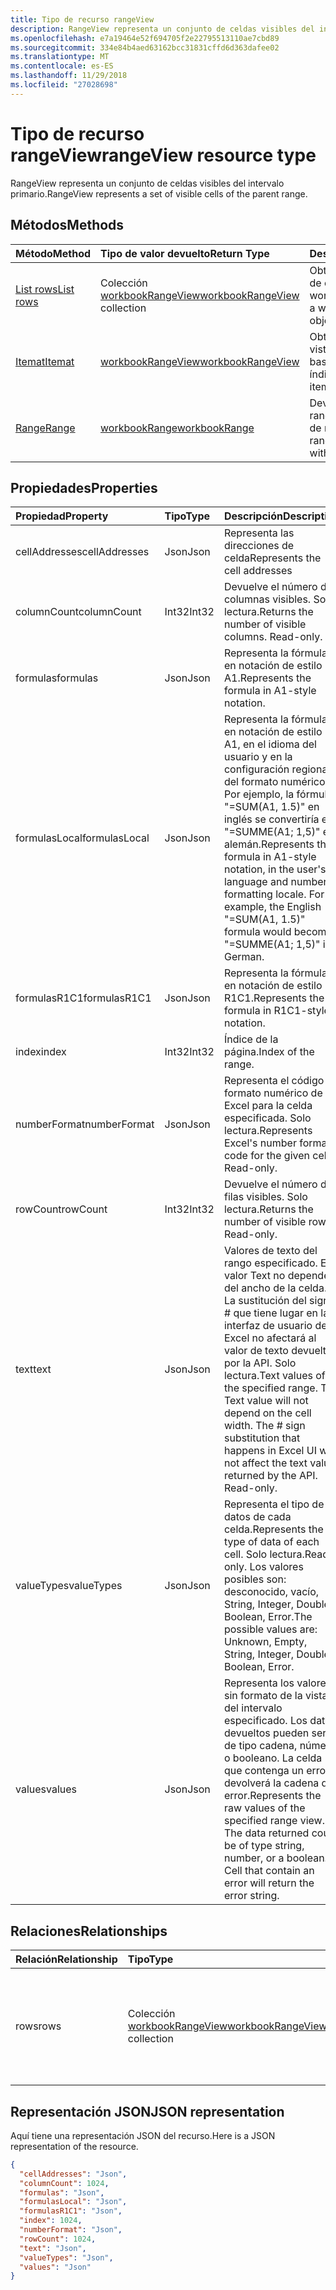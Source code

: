 ```yaml
---
title: Tipo de recurso rangeView
description: RangeView representa un conjunto de celdas visibles del intervalo primario.
ms.openlocfilehash: e7a19464e52f694705f2e22795513110ae7cbd89
ms.sourcegitcommit: 334e84b4aed63162bcc31831cffd6d363dafee02
ms.translationtype: MT
ms.contentlocale: es-ES
ms.lasthandoff: 11/29/2018
ms.locfileid: "27028698"
---
```

# <a name="rangeview-resource-type"></a><span data-ttu-id="c252b-103">Tipo de recurso rangeView</span><span class="sxs-lookup"><span data-stu-id="c252b-103">rangeView resource type</span></span>
<span data-ttu-id="c252b-104">RangeView representa un conjunto de celdas visibles del intervalo primario.</span><span class="sxs-lookup"><span data-stu-id="c252b-104">RangeView represents a set of visible cells of the parent range.</span></span>

## <a name="methods"></a><span data-ttu-id="c252b-105">Métodos</span><span class="sxs-lookup"><span data-stu-id="c252b-105">Methods</span></span>

| <span data-ttu-id="c252b-106">Método</span><span class="sxs-lookup"><span data-stu-id="c252b-106">Method</span></span>           | <span data-ttu-id="c252b-107">Tipo de valor devuelto</span><span class="sxs-lookup"><span data-stu-id="c252b-107">Return Type</span></span>    |<span data-ttu-id="c252b-108">Descripción</span><span class="sxs-lookup"><span data-stu-id="c252b-108">Description</span></span>|
|:---------------|:--------|:----------|
|[<span data-ttu-id="c252b-109">List rows</span><span class="sxs-lookup"><span data-stu-id="c252b-109">List rows</span></span>](../api/workbookrangeview-list-rows.md) |<span data-ttu-id="c252b-110">Colección [workbookRangeView](workbookrangeview.md)</span><span class="sxs-lookup"><span data-stu-id="c252b-110">[workbookRangeView](workbookrangeview.md) collection</span></span>| <span data-ttu-id="c252b-111">Obtenga una colección de objetos workbookRangeView.</span><span class="sxs-lookup"><span data-stu-id="c252b-111">Get a workbookRangeView object collection.</span></span>|
|[<span data-ttu-id="c252b-112">Itemat</span><span class="sxs-lookup"><span data-stu-id="c252b-112">Itemat</span></span>](../api/workbookrangeview-itemat.md)|[<span data-ttu-id="c252b-113">workbookRangeView</span><span class="sxs-lookup"><span data-stu-id="c252b-113">workbookRangeView</span></span>](workbookrangeview.md)|<span data-ttu-id="c252b-114">Obtengaun elemento de vista de rango basándose en el índice.</span><span class="sxs-lookup"><span data-stu-id="c252b-114">Get a range view item based in index.</span></span>|
|[<span data-ttu-id="c252b-115">Range</span><span class="sxs-lookup"><span data-stu-id="c252b-115">Range</span></span>](../api/workbookrangeview-range.md)|[<span data-ttu-id="c252b-116">workbookRange</span><span class="sxs-lookup"><span data-stu-id="c252b-116">workbookRange</span></span>](range.md)|<span data-ttu-id="c252b-117">Devuelve el objeto de rango asociado a la vista de rango.</span><span class="sxs-lookup"><span data-stu-id="c252b-117">Return the range object associated with the range view</span></span>|

## <a name="properties"></a><span data-ttu-id="c252b-118">Propiedades</span><span class="sxs-lookup"><span data-stu-id="c252b-118">Properties</span></span>
| <span data-ttu-id="c252b-119">Propiedad</span><span class="sxs-lookup"><span data-stu-id="c252b-119">Property</span></span>     | <span data-ttu-id="c252b-120">Tipo</span><span class="sxs-lookup"><span data-stu-id="c252b-120">Type</span></span>   |<span data-ttu-id="c252b-121">Descripción</span><span class="sxs-lookup"><span data-stu-id="c252b-121">Description</span></span>|
|:---------------|:--------|:----------|
|<span data-ttu-id="c252b-122">cellAddresses</span><span class="sxs-lookup"><span data-stu-id="c252b-122">cellAddresses</span></span>|<span data-ttu-id="c252b-123">Json</span><span class="sxs-lookup"><span data-stu-id="c252b-123">Json</span></span>|<span data-ttu-id="c252b-124">Representa las direcciones de celda</span><span class="sxs-lookup"><span data-stu-id="c252b-124">Represents the cell addresses</span></span>
|<span data-ttu-id="c252b-125">columnCount</span><span class="sxs-lookup"><span data-stu-id="c252b-125">columnCount</span></span>|<span data-ttu-id="c252b-126">Int32</span><span class="sxs-lookup"><span data-stu-id="c252b-126">Int32</span></span>|<span data-ttu-id="c252b-p101">Devuelve el número de columnas visibles. Solo lectura.</span><span class="sxs-lookup"><span data-stu-id="c252b-p101">Returns the number of visible columns. Read-only.</span></span>|
|<span data-ttu-id="c252b-129">formulas</span><span class="sxs-lookup"><span data-stu-id="c252b-129">formulas</span></span>|<span data-ttu-id="c252b-130">Json</span><span class="sxs-lookup"><span data-stu-id="c252b-130">Json</span></span>|<span data-ttu-id="c252b-131">Representa la fórmula en notación de estilo A1.</span><span class="sxs-lookup"><span data-stu-id="c252b-131">Represents the formula in A1-style notation.</span></span> |
|<span data-ttu-id="c252b-132">formulasLocal</span><span class="sxs-lookup"><span data-stu-id="c252b-132">formulasLocal</span></span>|<span data-ttu-id="c252b-133">Json</span><span class="sxs-lookup"><span data-stu-id="c252b-133">Json</span></span>|<span data-ttu-id="c252b-p102">Representa la fórmula en notación de estilo A1, en el idioma del usuario y en la configuración regional del formato numérico. Por ejemplo, la fórmula "=SUM(A1, 1.5)" en inglés se convertiría en "=SUMME(A1; 1,5)" en alemán.</span><span class="sxs-lookup"><span data-stu-id="c252b-p102">Represents the formula in A1-style notation, in the user's language and number-formatting locale. For example, the English "=SUM(A1, 1.5)" formula would become "=SUMME(A1; 1,5)" in German.</span></span>    |
|<span data-ttu-id="c252b-136">formulasR1C1</span><span class="sxs-lookup"><span data-stu-id="c252b-136">formulasR1C1</span></span>|<span data-ttu-id="c252b-137">Json</span><span class="sxs-lookup"><span data-stu-id="c252b-137">Json</span></span>|<span data-ttu-id="c252b-138">Representa la fórmula en notación de estilo R1C1.</span><span class="sxs-lookup"><span data-stu-id="c252b-138">Represents the formula in R1C1-style notation.</span></span>   |
|<span data-ttu-id="c252b-139">index</span><span class="sxs-lookup"><span data-stu-id="c252b-139">index</span></span>|<span data-ttu-id="c252b-140">Int32</span><span class="sxs-lookup"><span data-stu-id="c252b-140">Int32</span></span>|<span data-ttu-id="c252b-141">Índice de la página.</span><span class="sxs-lookup"><span data-stu-id="c252b-141">Index of the range.</span></span>|
|<span data-ttu-id="c252b-142">numberFormat</span><span class="sxs-lookup"><span data-stu-id="c252b-142">numberFormat</span></span>|<span data-ttu-id="c252b-143">Json</span><span class="sxs-lookup"><span data-stu-id="c252b-143">Json</span></span>|<span data-ttu-id="c252b-p103">Representa el código de formato numérico de Excel para la celda especificada. Solo lectura.</span><span class="sxs-lookup"><span data-stu-id="c252b-p103">Represents Excel's number format code for the given cell. Read-only.</span></span> |
|<span data-ttu-id="c252b-146">rowCount</span><span class="sxs-lookup"><span data-stu-id="c252b-146">rowCount</span></span>|<span data-ttu-id="c252b-147">Int32</span><span class="sxs-lookup"><span data-stu-id="c252b-147">Int32</span></span>|<span data-ttu-id="c252b-p104">Devuelve el número de filas visibles. Solo lectura.</span><span class="sxs-lookup"><span data-stu-id="c252b-p104">Returns the number of visible rows. Read-only.</span></span>  |
|<span data-ttu-id="c252b-150">text</span><span class="sxs-lookup"><span data-stu-id="c252b-150">text</span></span>|<span data-ttu-id="c252b-151">Json</span><span class="sxs-lookup"><span data-stu-id="c252b-151">Json</span></span>|<span data-ttu-id="c252b-p105">Valores de texto del rango especificado. El valor Text no dependerá del ancho de la celda. La sustitución del signo # que tiene lugar en la interfaz de usuario de Excel no afectará al valor de texto devuelto por la API. Solo lectura.</span><span class="sxs-lookup"><span data-stu-id="c252b-p105">Text values of the specified range. The Text value will not depend on the cell width. The # sign substitution that happens in Excel UI will not affect the text value returned by the API. Read-only.</span></span>    |
|<span data-ttu-id="c252b-156">valueTypes</span><span class="sxs-lookup"><span data-stu-id="c252b-156">valueTypes</span></span>|<span data-ttu-id="c252b-157">Json</span><span class="sxs-lookup"><span data-stu-id="c252b-157">Json</span></span>|<span data-ttu-id="c252b-158">Representa el tipo de datos de cada celda.</span><span class="sxs-lookup"><span data-stu-id="c252b-158">Represents the type of data of each cell.</span></span> <span data-ttu-id="c252b-159">Solo lectura.</span><span class="sxs-lookup"><span data-stu-id="c252b-159">Read-only.</span></span> <span data-ttu-id="c252b-160">Los valores posibles son: desconocido, vacío, String, Integer, Double, Boolean, Error.</span><span class="sxs-lookup"><span data-stu-id="c252b-160">The possible values are: Unknown, Empty, String, Integer, Double, Boolean, Error.</span></span> |
|<span data-ttu-id="c252b-161">values</span><span class="sxs-lookup"><span data-stu-id="c252b-161">values</span></span>|<span data-ttu-id="c252b-162">Json</span><span class="sxs-lookup"><span data-stu-id="c252b-162">Json</span></span>|<span data-ttu-id="c252b-p107">Representa los valores sin formato de la vista del intervalo especificado. Los datos devueltos pueden ser de tipo cadena, número o booleano. La celda que contenga un error devolverá la cadena de error.</span><span class="sxs-lookup"><span data-stu-id="c252b-p107">Represents the raw values of the specified range view. The data returned could be of type string, number, or a boolean. Cell that contain an error will return the error string.</span></span>   |

## <a name="relationships"></a><span data-ttu-id="c252b-166">Relaciones</span><span class="sxs-lookup"><span data-stu-id="c252b-166">Relationships</span></span>
| <span data-ttu-id="c252b-167">Relación</span><span class="sxs-lookup"><span data-stu-id="c252b-167">Relationship</span></span> | <span data-ttu-id="c252b-168">Tipo</span><span class="sxs-lookup"><span data-stu-id="c252b-168">Type</span></span>   |<span data-ttu-id="c252b-169">Descripción</span><span class="sxs-lookup"><span data-stu-id="c252b-169">Description</span></span>|
|:---------------|:--------|:----------|
|<span data-ttu-id="c252b-170">rows</span><span class="sxs-lookup"><span data-stu-id="c252b-170">rows</span></span>|<span data-ttu-id="c252b-171">Colección [workbookRangeView](workbookrangeview.md)</span><span class="sxs-lookup"><span data-stu-id="c252b-171">[workbookRangeView](workbookrangeview.md) collection</span></span>| <span data-ttu-id="c252b-p108">Representa una colección de vistas de intervalo asociadas a este. Solo lectura.    Solo lectura.</span><span class="sxs-lookup"><span data-stu-id="c252b-p108">Represents a collection of range views associated with the range. Read-only.    Read-only.</span></span>|

## <a name="json-representation"></a><span data-ttu-id="c252b-175">Representación JSON</span><span class="sxs-lookup"><span data-stu-id="c252b-175">JSON representation</span></span>
<span data-ttu-id="c252b-176">Aquí tiene una representación JSON del recurso.</span><span class="sxs-lookup"><span data-stu-id="c252b-176">Here is a JSON representation of the resource.</span></span>
<!-- {
  "blockType": "resource",
  "baseType": "microsoft.graph.entity",
  "optionalProperties": [  ],
  "@odata.type": "microsoft.graph.workbookRangeView"
}-->
```json
{
  "cellAddresses": "Json",
  "columnCount": 1024,
  "formulas": "Json",
  "formulasLocal": "Json",
  "formulasR1C1": "Json",
  "index": 1024,
  "numberFormat": "Json",
  "rowCount": 1024,
  "text": "Json",
  "valueTypes": "Json",
  "values": "Json"
}
```
